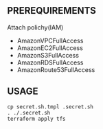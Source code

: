 #

## PREREQUIREMENTS

Attach polichy(IAM)

- AmazonVPCFullAccess
- AmazonEC2FullAccess
- AmazonS3FullAccess
- AmazonRDSFullAccess
- AmazonRoute53FullAccess

## USAGE

```
cp secret.sh.tmpl .secret.sh
. ./.secret.sh
terraform apply tfs
```
